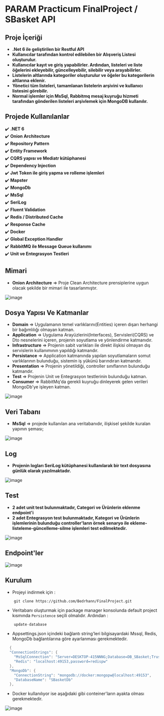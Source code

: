 # PARAM Practicum FinalProject / SBasket API

## Proje İçeriği
* **.Net 6 ile geliştirilen bir Restful API** 
* **Kullanıcılar tarafından kontrol edilebilen bir Alışveriş Listesi oluşturulur.**
* **Kullanıcılar kayıt ve giriş yapabilirler. Ardından, listeleri ve liste öğelerini ekleyebilir, güncelleyebilir, silebilir veya arayabilirler.**
* **Listelerin altlarında kategoriler oluşturulur ve öğeler bu kategorilerin altlarına eklenir.**
* **Yönetici tüm listeleri, tamamlanan listelerin arşivini ve kullanıcı listesini görebilir.**
* **Normal işlemler için MsSql, Rabbitmq mesaj kuyruğu hizmeti tarafından gönderilen listeleri arşivlemek için MongoDB kullanılır.**

## Projede Kullanılanlar
:heavy_check_mark: **.NET 6**<br>
:heavy_check_mark: **Onion Architecture**<br>
:heavy_check_mark: **Repository Pattern**<br>
:heavy_check_mark: **Entity Framework**<br>
:heavy_check_mark: **CQRS yapısı ve Mediatr kütüphanesi**<br>
:heavy_check_mark: **Dependency Injection**<br>
:heavy_check_mark: **Jwt Token ile giriş yapma ve rolleme işlemleri**<br>
:heavy_check_mark: **Mapster**<br>
:heavy_check_mark: **MongoDb**<br>
:heavy_check_mark: **MsSql**<br>
:heavy_check_mark: **SeriLog**<br>
:heavy_check_mark: **Fluent Validation**<br>
:heavy_check_mark: **Redis / Distributed Cache**<br>
:heavy_check_mark: **Response Cache**<br>
:heavy_check_mark: **Docker**<br>
:heavy_check_mark: **Global Exception Handler**<br>
:heavy_check_mark: **RabbitMQ ile Message Queue kullanımı**<br>
:heavy_check_mark: **Unit ve Entegrasyon Testleri**<br>

## Mimari
* **Onion Architecture** => Proje Clean Architecture prensiplerine uygun olacak şekilde bir mimari ile tasarlanmıştır.

![image](https://user-images.githubusercontent.com/99317183/223220886-023176c1-4c13-4a49-944f-fb5d015bf826.png)


## Dosya Yapısı Ve Katmanlar

* **Domain** => Uygulamanın temel varlıklarını(Entities) içeren dışarı herhangi bir bağımlılığı olmayan katman.
* **Application** => Uygulama Arayüzlerini(Interfaces), Servisleri(CQRS) ve Dto nesnelerini içeren, projenin soyutlama ve yönlendirme katmanıdır.
* **Infrastructure** => Projenin sabit varlıkları ile direkt ilişkisi olmayan dış servislerin kullanımının yapıldığı katmandır.
* **Persistance** => Application katmanında yapılan soyutlamaların somut varlıklarının bulunduğu, sistemin iş yükünü barındıran katmandır.
* **Presentation** => Projenin yönetildiği, controller sınıflarının bulunduğu katmandır.
* **Test** => Projenin Unit ve Entegrasyon testlerinin bulunduğu katman.
* **Consumer** => RabbitMq'da gerekli kuyruğu dinleyerek gelen verileri MongoDb'ye işleyen katman.

![image](https://user-images.githubusercontent.com/99317183/223219920-81ebe89b-aeb2-461f-83e2-8038edf3d83e.png)

## Veri Tabanı

* **MsSql** => projede kullanılan ana veritabanıdır, ilişkisel şekilde kuralan yapının şeması;

![image](https://user-images.githubusercontent.com/99317183/223213316-f90d16c6-cef1-4f3d-8a9f-302aff525fee.png)


## Log
* **Projenin logları SeriLog kütüphanesi kullanılarak bir text dosyasına günlük olarak yazılmaktadır.**

![image](https://user-images.githubusercontent.com/99317183/223226141-087f6760-4304-4286-b26c-05482f1df75c.png)


## Test
* **2 adet unit test bulunmaktadır, Categori ve Ürünlerin eklenme endpoint'i**
* **2 adet Entegrasyon test bulunmaktadır, Kategori ve Ürünlerin işlemlerinin bulunduğu controller'ların örnek senaryo ile ekleme-listeleme-güncelleme-silme işlemleri test edilmektedir.**

![image](https://user-images.githubusercontent.com/99317183/223227611-5a4b2375-08b9-4b15-bc89-315ec533a726.png)


## Endpoint'ler

![image](https://user-images.githubusercontent.com/99317183/223228454-cd616d3f-bbb8-481a-a082-2ea3744a31fa.png)





## Kurulum

- Projeyi indirmek için :
```
    git clone https://github.com/Bedrhann/FinalProject.git
```

- Veritabanı oluşturmak için package manager konsolunda default project kısmında `Persistence` seçili olmalıdır. Ardından :
```c
    update-database
```

- Appsettings.json içindeki bağlantı string'leri bilgisayardaki Mssql, Redis, MongoDb bağlantılarına göre ayarlanması gerekmektedir.
```c
  {
  "ConnectionStrings": {
    "MsSqlConnection": "Server=DESKTOP-415NNNG;Database=DB_SBasket;Trusted_Connection=True;",
    "Redis": "localhost:49153,password=redispw"
  },
  "MongoDb": {
    "ConnectionString": "mongodb://docker:mongopw@localhost:49153",
    "DatabaseName": "SBasketDb"
  },
```
- Docker kullanılıyor ise aşağıdaki gibi conteiner'ların ayakta olması gerekmektedir.

![image](https://user-images.githubusercontent.com/99317183/223229644-a8bf3a51-f767-4d71-bb0d-b32b2b5c1cd9.png)


